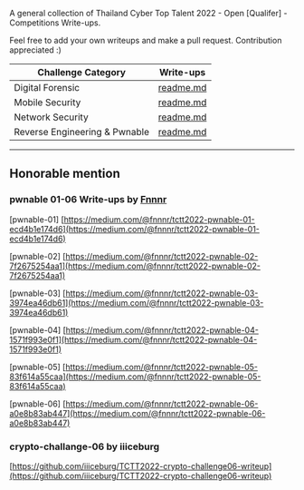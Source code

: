A  general collection of Thailand Cyber Top Talent 2022 - Open [Qualifer] - Competitions Write-ups.

Feel free to add your own writeups and make a pull request.
Contribution appreciated :)

| Challenge Category            | Write-ups                                            |
| ----------------------------- | ---------------------------------------------------- |
| Digital Forensic              | [readme.md](https://github.com/AmazingFriedChickken/TCTT2022-Write-Ups/blob/main/Digital%20Forensic/readme.md)              |
| Mobile Security               | [readme.md](https://github.com/AmazingFriedChickken/TCTT2022-Write-Ups/blob/main/Mobile%20Security/readme.md)               |
| Network Security              | [readme.md](https://github.com/AmazingFriedChickken/TCTT2022-Write-Ups/blob/main/Network%20Security/readme.md)              |
| Reverse Engineering & Pwnable | [readme.md](https://github.com/AmazingFriedChickken/TCTT2022-Write-Ups/blob/main/Reverse%20Engineering%20%26%20Pwnable/readme.md) |

---

## Honorable mention

### pwnable 01-06 Write-ups by [Fnnnr](https://medium.com/@fnnnr)

[pwnable-01] [https://medium.com/@fnnnr/tctt2022-pwnable-01-ecd4b1e174d6](https://medium.com/@fnnnr/tctt2022-pwnable-01-ecd4b1e174d6)

[pwnable-02] [https://medium.com/@fnnnr/tctt2022-pwnable-02-7f2675254aa1](https://medium.com/@fnnnr/tctt2022-pwnable-02-7f2675254aa1)

[pwnable-03] [https://medium.com/@fnnnr/tctt2022-pwnable-03-3974ea46db61](https://medium.com/@fnnnr/tctt2022-pwnable-03-3974ea46db61)

[pwnable-04] [https://medium.com/@fnnnr/tctt2022-pwnable-04-1571f993e0f1](https://medium.com/@fnnnr/tctt2022-pwnable-04-1571f993e0f1)

[pwnable-05] [https://medium.com/@fnnnr/tctt2022-pwnable-05-83f614a55caa](https://medium.com/@fnnnr/tctt2022-pwnable-05-83f614a55caa)

[pwnable-06] [https://medium.com/@fnnnr/tctt2022-pwnable-06-a0e8b83ab447](https://medium.com/@fnnnr/tctt2022-pwnable-06-a0e8b83ab447)

### crypto-challange-06 by iiiceburg

[https://github.com/iiiceburg/TCTT2022-crypto-challenge06-writeup](https://github.com/iiiceburg/TCTT2022-crypto-challenge06-writeup)
